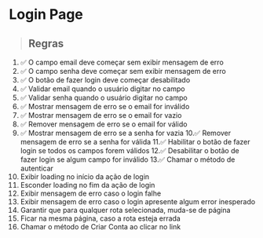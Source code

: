 # Login Page

> ## Regras 
1. ✅ O campo email deve começar sem exibir mensagem de erro
2. ✅ O campo senha deve começar sem exibir mensagem de erro
3. ✅ O botão de fazer login deve começar desabilitado
4. ✅ Validar email quando o usuário digitar no campo
5. ✅ Validar senha quando o usuário digitar no campo
6. ✅ Mostrar mensagem de erro se o email for inválido
7. ✅ Mostrar mensagem de erro se o email for vazio
8. ✅ Remover mensagem de erro se o email for válido
9. ✅ Mostrar mensagem de erro se a senha for vazia
10.✅ Remover mensagem de erro se a senha for válida
11.✅ Habilitar o botão de fazer login se todos os campos forem válidos
12.✅ Desabilitar o botão de fazer login se algum campo for inválido
13.✅ Chamar o método de autenticar
14. Exibir loading no início da ação de login
15. Esconder loading no fim da ação de login
16. Exibir mensagem de erro caso o login falhe
17. Exibir mensagem de erro caso o login apresente algum error inesperado
18. Garantir que para qualquer rota selecionada, muda-se de página
19. Ficar na mesma página, caso a rota esteja errada
20. Chamar o método de Criar Conta ao clicar no link